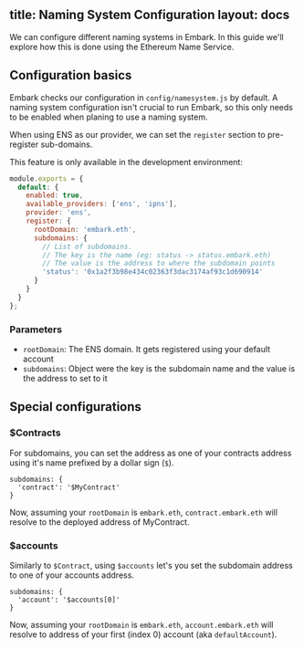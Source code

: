 title: Naming System Configuration
layout: docs
---

We can configure different naming systems in Embark. In this guide we'll explore how this is done using the Ethereum Name Service.

## Configuration basics

Embark checks our configuration in `config/namesystem.js` by default. A naming system configuration isn't crucial to run Embark, so this only needs to be enabled when planing to use a naming system.

When using ENS as our provider, we can set the `register` section to pre-register sub-domains.

This feature is  only available in the development environment:

```javascript
module.exports = {
  default: {
    enabled: true,
    available_providers: ['ens', 'ipns'],
    provider: 'ens',
    register: {
      rootDomain: 'embark.eth',
      subdomains: {
        // List of subdomains.
        // The key is the name (eg: status -> status.embark.eth)
        // The value is the address to where the subdomain points
        'status': '0x1a2f3b98e434c02363f3dac3174af93c1d690914'
      }
    }
  }
};
```

### Parameters

- `rootDomain`: The ENS domain. It gets registered using your default account
- `subdomains`: Object were the key is the subdomain name and the value is the address to set to it

## Special configurations

### $Contracts

For subdomains, you can set the address as one of your contracts address using it's name prefixed by a dollar sign (`$`).

```
subdomains: {
  'contract': '$MyContract'
}
```

Now, assuming your `rootDomain` is `embark.eth`, `contract.embark.eth` will resolve to the deployed address of MyContract.

### $accounts

Similarly to `$Contract`, using `$accounts` let's you set the subdomain address to one of your accounts address.

```
subdomains: {
  'account': '$accounts[0]'
}
```

Now, assuming your `rootDomain` is `embark.eth`, `account.embark.eth` will resolve to address of your first (index 0) account (aka `defaultAccount`).
